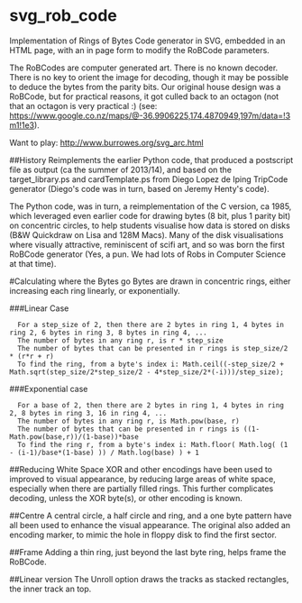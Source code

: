 # svg_rob_code
Implementation of Rings of Bytes Code generator in SVG, embedded in an HTML page, with an in page form to modify the RoBCode parameters. 

The RoBCodes are computer generated art. There is no known decoder. There is no key to orient the image for decoding, though it may be possible to deduce the bytes from the parity bits. Our original house design was a RoBCode, but for practical reasons, it got culled back to an octagon (not that an octagon is very practical :) (see: https://www.google.co.nz/maps/@-36.9906225,174.4870949,197m/data=!3m1!1e3). 

Want to play: http://www.burrowes.org/svg_arc.html

##History
Reimplements the earlier Python code, that produced a postscript file as output (ca the summer of 2013/14), and based on the target_library.ps and cardTemplate.ps from Diego Lopez de Iping TripCode generator (Diego's code was in turn, based on Jeremy Henty's code). 

The Python code, was in turn, a reimplementation of the C version, ca 1985, which leveraged even earlier code for drawing bytes (8 bit, plus 1 parity bit) on concentric circles, to help students visualise how data is stored on disks (B&W Quickdraw on Lisa and 128M Macs). Many of the disk visualisations where visually attractive, reminiscent of scifi art, and so was born the first RoBCode generator (Yes, a pun. We had lots of Robs in Computer Science at that time). 

#Calculating where the Bytes go
Bytes are drawn in concentric rings,  either increasing each ring linearly, or exponentially. 

###Linear Case
```
  For a step_size of 2, then there are 2 bytes in ring 1, 4 bytes in ring 2, 6 bytes in ring 3, 8 bytes in ring 4, ...
  The number of bytes in any ring r, is r * step_size
  The number of bytes that can be presented in r rings is step_size/2 * (r*r + r)
  To find the ring, from a byte's index i: Math.ceil((-step_size/2 + Math.sqrt(step_size/2*step_size/2 - 4*step_size/2*(-i)))/step_size);
```  
###Exponential case
```
  For a base of 2, then there are 2 bytes in ring 1, 4 bytes in ring 2, 8 bytes in ring 3, 16 in ring 4, ...
  The number of bytes in any ring r, is Math.pow(base, r)
  The number of bytes that can be presented in r rings is ((1-Math.pow(base,r))/(1-base))*base
  To find the ring r, from a byte's index i: Math.floor( Math.log( (1 - (i-1)/base*(1-base) )) / Math.log(base) ) + 1
```
##Reducing White Space
XOR and other encodings have been used to improved to visual appearance, by reducing large areas of white space, especially when there are partially filled rings. This further complicates decoding, unless the XOR byte(s), or other encoding is known. 

##Centre
A central circle, a half circle and ring, and a one byte pattern have all been used to enhance the visual appearance. The original also added an encoding marker, to mimic the hole in floppy disk to find the first sector. 

##Frame
Adding a thin ring, just beyond the last byte ring, helps frame the RoBCode.

##Linear version
The Unroll option draws the tracks as stacked rectangles, the inner track an top.


